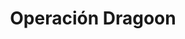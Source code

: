 ﻿---
title: "Operación Dragoon"
permalink: periodes_766.html
layout: periode
dataInici: 1944-08-15
dataFi: 1944-09-14
sidebar: periodes
pares:
  - id: 822
    title: "Liberación de Europa"
    dataInici: "(1944-06-06)"
    dataFi: "(1945-05-07)"

fills:
jocsPrincipals:
jocsEscenaris:
  - title: "Striking the Anvil: Operation Anvil Dragoon"
    bggId: 41788
    dataInici: 1944-08-15
    dataFi: 1944-08-30

  - title: "Rampage"
    bggId: 158586
    dataInici: 
    dataFi: 

jocsEpoca:
jocsEpocaEscenaris:
---
